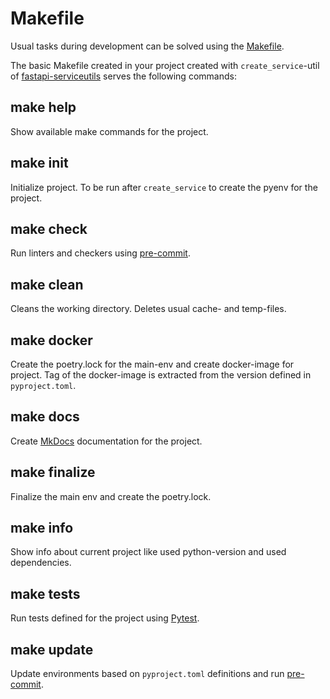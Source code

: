 # Makefile

Usual tasks during development can be solved using the
[Makefile](../../../references/index.html#makefile).

The basic Makefile created in your project created with `create_service`-util
of [fastapi-serviceutils](../../../references/index.html#fastapi-serviceutils)
serves the following commands:


## make help
Show available make commands for the project.


## make init
Initialize project.
To be run after `create_service` to create the pyenv for the project.


## make check
Run linters and checkers using
[pre-commit](../../../references/index.html#pre-commit).


## make clean
Cleans the working directory.
Deletes usual cache- and temp-files.


## make docker
Create the poetry.lock for the main-env and create docker-image for project.
Tag of the docker-image is extracted from the version defined in
`pyproject.toml`.


## make docs
Create [MkDocs](../../../references/index.html#mkdocs) documentation for the
project.


## make finalize
Finalize the main env and create the poetry.lock.


## make info
Show info about current project like used python-version and used
dependencies.


## make tests
Run tests defined for the project using
[Pytest](../../../references/index.html#pytest).


## make update
Update environments based on `pyproject.toml` definitions and run
[pre-commit](../../../references/index.html#pre-commit).
